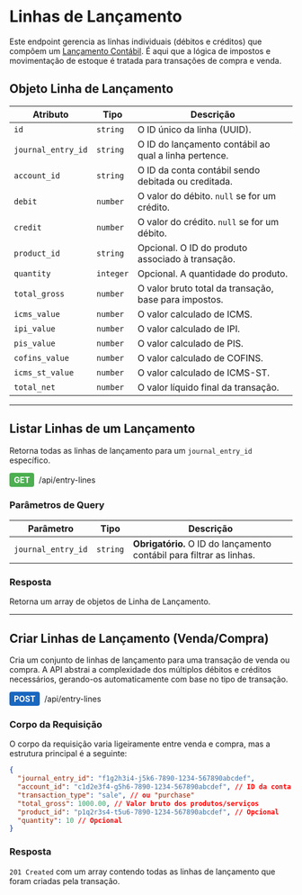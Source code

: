 # Linhas de Lançamento

Este endpoint gerencia as linhas individuais (débitos e créditos) que compõem um [Lançamento Contábil](./journal-entries.md). É aqui que a lógica de impostos e movimentação de estoque é tratada para transações de compra e venda.

## Objeto Linha de Lançamento

| Atributo | Tipo | Descrição |
|---|---|---|
| `id` | `string` | O ID único da linha (UUID). |
| `journal_entry_id` | `string` | O ID do lançamento contábil ao qual a linha pertence. |
| `account_id` | `string` | O ID da conta contábil sendo debitada ou creditada. |
| `debit` | `number` | O valor do débito. `null` se for um crédito. |
| `credit` | `number` | O valor do crédito. `null` se for um débito. |
| `product_id` | `string` | Opcional. O ID do produto associado à transação. |
| `quantity` | `integer` | Opcional. A quantidade do produto. |
| `total_gross` | `number` | O valor bruto total da transação, base para impostos. |
| `icms_value` | `number` | O valor calculado de ICMS. |
| `ipi_value` | `number` | O valor calculado de IPI. |
| `pis_value` | `number` | O valor calculado de PIS. |
| `cofins_value` | `number` | O valor calculado de COFINS. |
| `icms_st_value` | `number` | O valor calculado de ICMS-ST. |
| `total_net` | `number` | O valor líquido final da transação. |

---

## Listar Linhas de um Lançamento

Retorna todas as linhas de lançamento para um `journal_entry_id` específico.

<div style="display: flex; align-items: center; gap: 8px; margin-bottom: 16px;">
  <span style="background-color: #4CAF50; color: white; padding: 4px 8px; border-radius: 4px; font-weight: bold;">GET</span>
  <span>/api/entry-lines</span>
</div>

### Parâmetros de Query

| Parâmetro | Tipo | Descrição |
|---|---|---|
| `journal_entry_id` | `string` | **Obrigatório.** O ID do lançamento contábil para filtrar as linhas. |

### Resposta

Retorna um array de objetos de Linha de Lançamento.

---

## Criar Linhas de Lançamento (Venda/Compra)

Cria um conjunto de linhas de lançamento para uma transação de venda ou compra. A API abstrai a complexidade dos múltiplos débitos e créditos necessários, gerando-os automaticamente com base no tipo de transação.

<div style="display: flex; align-items: center; gap: 8px; margin-bottom: 16px;">
  <span style="background-color: #1867C0; color: white; padding: 4px 8px; border-radius: 4px; font-weight: bold;">POST</span>
  <span>/api/entry-lines</span>
</div>

### Corpo da Requisição

O corpo da requisição varia ligeiramente entre venda e compra, mas a estrutura principal é a seguinte:

```json
{
  "journal_entry_id": "f1g2h3i4-j5k6-7890-1234-567890abcdef",
  "account_id": "c1d2e3f4-g5h6-7890-1234-567890abcdef", // ID da conta de Clientes (venda) ou Fornecedores (compra)
  "transaction_type": "sale", // ou "purchase"
  "total_gross": 1000.00, // Valor bruto dos produtos/serviços
  "product_id": "p1q2r3s4-t5u6-7890-1234-567890abcdef", // Opcional
  "quantity": 10 // Opcional
}
```

### Resposta

`201 Created` com um array contendo todas as linhas de lançamento que foram criadas pela transação.